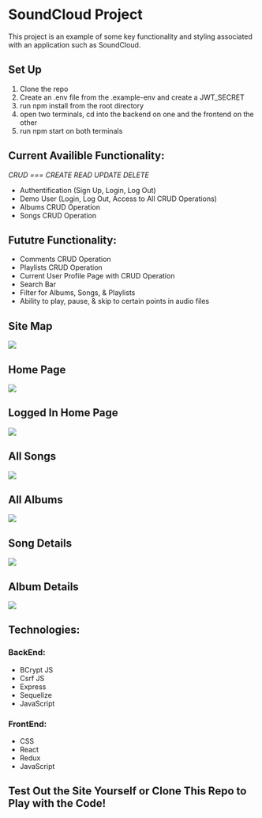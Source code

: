 # SoundCloud Project

This project is an example of some key functionality and styling associated with an application such as SoundCloud.

## Set Up
1) Clone the repo
2) Create an .env file from the .example-env and create a JWT_SECRET
3) run npm install from the root directory
4) open two terminals, cd into the backend on one and the frontend on the other
5) run npm start on both terminals

## Current Availible Functionality:

*CRUD === CREATE READ UPDATE DELETE*

* Authentification (Sign Up, Login, Log Out)
* Demo User (Login, Log Out, Access to All CRUD Operations)
* Albums CRUD Operation
* Songs CRUD Operation

## Fututre Functionality:

* Comments CRUD Operation 
* Playlists CRUD Operation
* Current User Profile Page with CRUD Operation
* Search Bar
* Filter for Albums, Songs, & Playlists
* Ability to play, pause, & skip to certain points in audio files

## Site Map

<img src=https://res.cloudinary.com/dymmlu1dw/image/upload/v1662835317/soundcloud/Sitemap_iue9ms.jpg>

## Home Page

<img src=https://res.cloudinary.com/dymmlu1dw/image/upload/v1662834273/soundcloud/SplashPageSoundCloud1_gm9vay.png>

## Logged In Home Page

<img src=https://res.cloudinary.com/dymmlu1dw/image/upload/v1662834279/soundcloud/LoggedInSplashSoundCloud1_aua64d.png>

## All Songs

<img src=https://res.cloudinary.com/dymmlu1dw/image/upload/v1662834286/soundcloud/AllSongsSoundCloud1_pkmfkk.png>

## All Albums

<img src=https://res.cloudinary.com/dymmlu1dw/image/upload/v1662834294/soundcloud/AllAlbumsSoundCloud1_ee7666.png>

## Song Details

<img src=https://res.cloudinary.com/dymmlu1dw/image/upload/v1662834303/soundcloud/SongDetailsSoundCloud1_iunhfu.png>

## Album Details

<img src=https://res.cloudinary.com/dymmlu1dw/image/upload/v1662834312/soundcloud/AlbumDetailsSoundCloud1_ck8oxn.png>

## Technologies:

### BackEnd: 
* BCrypt JS
* Csrf JS
* Express
* Sequelize 
* JavaScript

### FrontEnd:
* CSS
* React
* Redux
* JavaScript


## Test Out the Site Yourself or Clone This Repo to Play with the Code!


